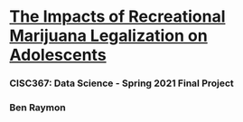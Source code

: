 # [The Impacts of Recreational Marijuana Legalization on Adolescents](https://benraymon.github.io/RecreationalMarijuanaLegalization/html/RML-final.html)

### CISC367: Data Science - Spring 2021 Final Project
### Ben Raymon
